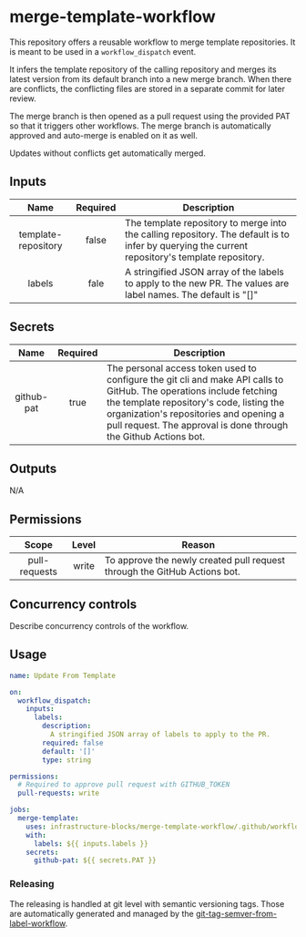 # merge-template-workflow

This repository offers a reusable workflow to merge template repositories. It is meant to be used in a `workflow_dispatch`
event.

It infers the template repository of the calling repository and merges its latest version from its default
branch into a new merge branch. When there are conflicts, the conflicting files are stored in a separate commit
for later review.

The merge branch is then opened as a pull request using the provided PAT so that it triggers other workflows.
The merge branch is automatically approved and auto-merge is enabled on it as well.

Updates without conflicts get automatically merged.

## Inputs

|        Name         | Required | Description                                                                                                                                     |
|:-------------------:|:--------:|-------------------------------------------------------------------------------------------------------------------------------------------------|
| template-repository |  false   | The template repository to merge into the calling repository. The default is to infer by querying the current repository's template repository. |
|      labels         |  fale    | A stringified JSON array of the labels to apply to the new PR. The values are label names. The default is "[]"                                  | 

## Secrets

|    Name    | Required | Description                                                                                                                                                                                                                                                                    |
|:----------:|:--------:|--------------------------------------------------------------------------------------------------------------------------------------------------------------------------------------------------------------------------------------------------------------------------------|
| github-pat |   true   | The personal access token used to configure the git cli and make API calls to GitHub. The operations include fetching the template repository's code, listing the organization's repositories and opening a pull request. The approval is done through the Github Actions bot. |

## Outputs

N/A

## Permissions

|     Scope     | Level | Reason                                                                    |
|:-------------:|:-----:|---------------------------------------------------------------------------|
| pull-requests | write | To approve the newly created pull request through the GitHub Actions bot. |

## Concurrency controls

Describe concurrency controls of the workflow.

## Usage

```yaml
name: Update From Template

on:
  workflow_dispatch:
    inputs:
      labels:
        description:
          A stringified JSON array of labels to apply to the PR.
        required: false
        default: '[]'
        type: string

permissions:
  # Required to approve pull request with GITHUB_TOKEN
  pull-requests: write

jobs:
  merge-template:
    uses: infrastructure-blocks/merge-template-workflow/.github/workflows/merge-template.yml@v1
    with:
      labels: ${{ inputs.labels }}
    secrets:
      github-pat: ${{ secrets.PAT }}
```

### Releasing

The releasing is handled at git level with semantic versioning tags. Those are automatically generated and managed
by the [git-tag-semver-from-label-workflow](https://github.com/infrastructure-blocks/git-tag-semver-from-label-workflow).
